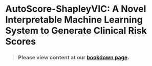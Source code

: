 AutoScore-ShapleyVIC: A Novel Interpretable Machine Learning System to Generate Clinical Risk Scores
===================

> ### Please view content at our [bookdown page](https://nliulab.github.io/ShapleyVIC/autoscore_shapleyvic.html).
